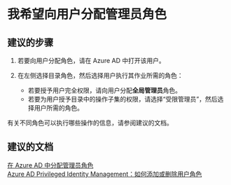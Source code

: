<properties
    pageTitle="向用户分配管理员角色"
    description="向用户分配管理员角色"
    service="microsoft.aad"
    resource="Microsoft_AAD_IAM"
    authors="curtand"
    displayOrder="1"
    selfHelpType="resource"
    supportTopicIds=""
    resourceTags="users-assignrole"
    productPesIds=""
    cloudEnvironments="public"
/>


# <a name="i-want-to-assign-an-administrator-role-to-a-user"></a>我希望向用户分配管理员角色

## <a name="recommended-steps"></a>**建议的步骤**

1. 若要向用户分配角色，请在 Azure AD 中打开该用户。

2. 在左侧选择目录角色，然后选择用户执行其作业所需的角色：
    - 若要授予用户完全权限，请向用户分配**全局管理员**角色。
    - 若要为用户授予目录中的操作子集的权限，请选择“受限管理员”，然后选择用户所需的角色。
 
有关不同角色可以执行哪些操作的信息，请参阅建议的文档。

## <a name="recommended-documents"></a>**建议的文档**
[在 Azure AD 中分配管理员角色](https://azure.microsoft.com/documentation/articles/active-directory-assign-admin-roles/)<br>
[Azure AD Privileged Identity Management：如何添加或删除用户角色](https://azure.microsoft.com/documentation/articles/active-directory-privileged-identity-management-how-to-add-role-to-user/)



<!--HONumber=Jan17_HO2-->



